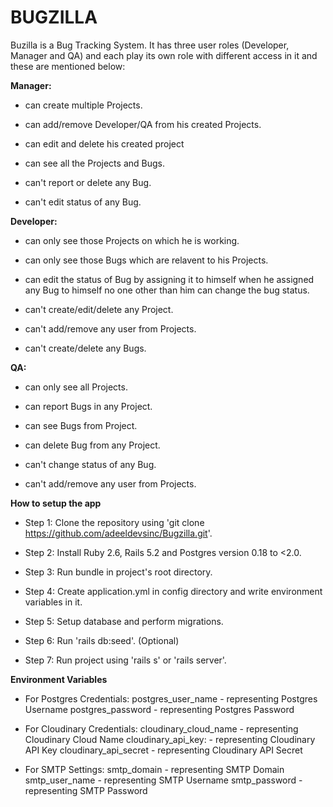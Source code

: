 # BUGZILLA

Buzilla is a Bug Tracking System. It has three user roles (Developer, Manager and QA) and each play its own role with different access in it and these are mentioned below:

**Manager:**

* can create multiple Projects.

* can add/remove Developer/QA from his created Projects.

* can edit and delete his created project

* can see all the Projects and Bugs.

* can't report or delete any Bug.

* can't edit status of any Bug.


**Developer:**

* can only see those Projects on which he is working.

* can only see those Bugs which are relavent to his Projects.

* can edit the status of Bug by assigning it to himself when he assigned any Bug to himself no one other than him can change the bug status.

* can't create/edit/delete any Project.

* can't add/remove any user from Projects.

* can't create/delete any Bugs.


**QA:**

* can only see all Projects.

* can report Bugs in any Project.

* can see Bugs from Project.

* can delete Bug from any Project.

* can't change status of any Bug.

* can't add/remove any user from Projects.

**How to setup the app**

* Step 1: Clone the repository using 'git clone https://github.com/adeeldevsinc/Bugzilla.git'.

* Step 2: Install Ruby 2.6, Rails 5.2 and Postgres version 0.18 to <2.0.

* Step 3: Run bundle in project's root directory.

* Step 4: Create application.yml in config directory and write environment variables in it.

* Step 5: Setup database and perform migrations.

* Step 6: Run 'rails db:seed'. (Optional)

* Step 7: Run project using 'rails s' or 'rails server'.

**Environment Variables**

* For Postgres Credentials:
  postgres_user_name - representing Postgres Username
  postgres_password - representing Postgres Password

* For Cloudinary Credentials:
  cloudinary_cloud_name - representing Cloudinary Cloud Name
  cloudinary_api_key: - representing Cloudinary API Key
  cloudinary_api_secret - representing Cloudinary API Secret

* For SMTP Settings:
  smtp_domain - representing SMTP Domain
  smtp_user_name - representing SMTP Username
  smtp_password - representing SMTP Password
